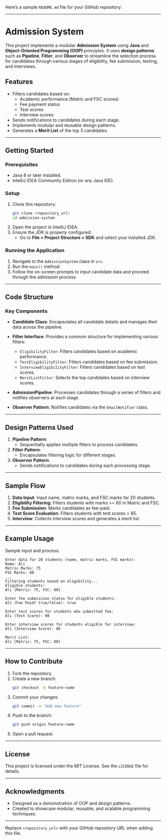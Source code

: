 Here’s a sample `README.md` file for your GitHub repository:

---

# **Admission System**

This project implements a modular **Admission System** using **Java** and **Object-Oriented Programming (OOP)** principles. It uses **design patterns** such as **Pipeline**, **Filter**, and **Observer** to streamline the selection process for candidates through various stages of eligibility, fee submission, testing, and interviews.

## **Features**
- Filters candidates based on:
  - Academic performance (Matric and FSC scores)
  - Fee payment status
  - Test scores
  - Interview scores
- Sends notifications to candidates during each stage.
- Implements modular and reusable design patterns.
- Generates a **Merit List** of the top 3 candidates.

---

## **Getting Started**

### **Prerequisites**
- Java 8 or later installed.
- IntelliJ IDEA Community Edition (or any Java IDE).

### **Setup**
1. Clone this repository:
   ```bash
   git clone <repository_url>
   cd admission-system
   ```
2. Open the project in IntelliJ IDEA.
3. Ensure the JDK is properly configured:
   - Go to **File > Project Structure > SDK** and select your installed JDK.

### **Running the Application**
1. Navigate to the `AdmissionSystem` class in `src`.
2. Run the `main()` method.
3. Follow the on-screen prompts to input candidate data and proceed through the admission process.

---

## **Code Structure**

### **Key Components**
- **Candidate Class**:
  Encapsulates all candidate details and manages their data across the pipeline.

- **Filter Interface**:
  Provides a common structure for implementing various filters:
  - `EligibilityFilter`: Filters candidates based on academic performance.
  - `TestEligibilityFilter`: Filters candidates based on fee submission.
  - `InterviewEligibilityFilter`: Filters candidates based on test scores.
  - `MeritListFilter`: Selects the top candidates based on interview scores.

- **AdmissionPipeline**:
  Processes candidates through a series of filters and notifies observers at each stage.

- **Observer Pattern**:
  Notifies candidates via the `EmailNotifier` class.

---

## **Design Patterns Used**
1. **Pipeline Pattern**: 
   - Sequentially applies multiple filters to process candidates.
2. **Filter Pattern**: 
   - Encapsulates filtering logic for different stages.
3. **Observer Pattern**: 
   - Sends notifications to candidates during each processing stage.

---

## **Sample Flow**
1. **Data Input**:
   Input name, matric marks, and FSC marks for 20 students.
2. **Eligibility Filtering**:
   Filters students with marks >= 60 in Matric and FSC.
3. **Fee Submission**:
   Marks candidates as fee-paid.
4. **Test Score Evaluation**:
   Filters students with test scores > 85.
5. **Interview**:
   Collects interview scores and generates a merit list.

---

## **Example Usage**

Sample input and process:
```plaintext
Enter data for 20 students (name, matric marks, FSC marks):
Name: Ali
Matric Marks: 75
FSC Marks: 80
...
Filtering students based on eligibility...
Eligible students:
Ali [Matric: 75, FSC: 80]

Enter fee submission status for eligible students:
Ali (Fee Paid? true/false): true

Enter test scores for students who submitted fee:
Ali (Test Score): 90

Enter interview scores for students eligible for interview:
Ali (Interview Score): 88

Merit List:
Ali [Matric: 75, FSC: 80]
```

---

## **How to Contribute**
1. Fork the repository.
2. Create a new branch:
   ```bash
   git checkout -b feature-name
   ```
3. Commit your changes:
   ```bash
   git commit -m "Add new feature"
   ```
4. Push to the branch:
   ```bash
   git push origin feature-name
   ```
5. Open a pull request.

---

## **License**
This project is licensed under the MIT License. See the `LICENSE` file for details.

---

## **Acknowledgments**
- Designed as a demonstration of OOP and design patterns.
- Created to showcase modular, reusable, and scalable programming techniques.

---

Replace `<repository_url>` with your GitHub repository URL when adding this file.
